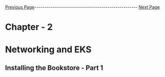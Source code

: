 


[Previous Page](https://github.com/EtricKombat/Course_Practical_Guide_EKS/blob/master/_docs/ch2/external_dns.md)---------------------------------------------------- [Next Page](https://github.com/EtricKombat/Course_Practical_Guide_EKS/blob/master/_docs/ch2/installing_the_bookstore_p2.md)



# Chapter - 2 
# Networking and EKS

## Installing the Bookstore - Part 1



